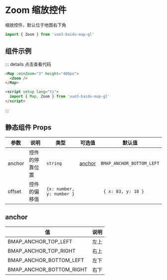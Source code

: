 # Zoom 缩放控件

缩放控件，默认位于地图右下角

```ts
import { Zoom } from 'vue3-baidu-map-gl'
```

## 组件示例

<div>
  <Map
    :minZoom="3"
    height="400px"
  >
    <Zoom />
  </Map>
</div>

::: details 点击查看代码

```html
<Map :minZoom="3" height="400px">
  <Zoom />
</Map>

<script setup lang="ts">
  import { Map, Zoom } from 'vue3-baidu-map-gl'
</script>
```

:::

## 静态组件 Props

| 参数   | 说明           | 类型                      | 可选值            | 默认值                    |
| ------ | -------------- | ------------------------- | ----------------- | ------------------------- |
| anchor | 控件的停靠位置 | `string`                  | [anchor](#anchor) | `BMAP_ANCHOR_BOTTOM_LEFT` |
| offset | 控件的偏移值   | `{x: number, y: number }` |                   | ` { x: 83, y: 18 }`       |

## anchor

| 值                       | 说明 |
| ------------------------ | ---- |
| BMAP_ANCHOR_TOP_LEFT     | 左上 |
| BMAP_ANCHOR_TOP_RIGHT    | 右上 |
| BMAP_ANCHOR_BOTTOM_LEFT  | 左下 |
| BMAP_ANCHOR_BOTTOM_RIGHT | 右下 |
